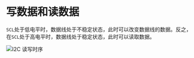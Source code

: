 # 写数据和读数据

`SCL`处于低电平时，数据线处于不稳定状态，此时可以改变数据线的数据。反之，在`SCL`处于高电平时，数据线处于稳定状态，此时可以读取数据。

![I2C 读写时序](/03/001-i2c-read-write.jpg)